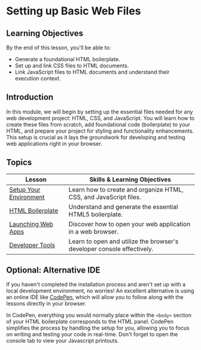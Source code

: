 # Setting up Basic Web Files

## Learning Objectives

By the end of this lesson, you'll be able to:

- Generate a foundational HTML boilerplate.
- Set up and link CSS files to HTML documents.
- Link JavaScript files to HTML documents and understand their execution context.

## Introduction

In this module, we will begin by setting up the essential files needed for any web development project: HTML, CSS, and JavaScript. You will learn how to create these files from scratch, add foundational code (boilerplate) to your HTML, and prepare your project for styling and functionality enhancements. This setup is crucial as it lays the groundwork for developing and testing web applications right in your browser.

## Topics

| Lesson                                      | Skills & Learning Objectives                                           |
| ------------------------------------------- | ---------------------------------------------------------------------- |
| [Setup Your Environment](./setup/README.md) | Learn how to create and organize HTML, CSS, and JavaScript files.      |
| [HTML Boilerplate](./boilerplate/README.md) | Understand and generate the essential HTML5 boilerplate.               |
| [Launching Web Apps](./browser/README.md)   | Discover how to open your web application in a web browser.            |
| [Developer Tools](./dev-tools/README.md)    | Learn to open and utilize the browser's developer console effectively. |

## Optional: Alternative IDE

If you haven't completed the installation process and aren't set up with a local development environment, no worries! An excellent alternative is using an online IDE like [CodePen](https://codepen.io/), which will allow you to follow along with the lessons directly in your browser.

In CodePen, everything you would normally place within the `<body>` section of your HTML boilerplate corresponds to the HTML panel. CodePen simplifies the process by handling the setup for you, allowing you to focus on writing and testing your code in real-time. Don't forget to open the console tab to view your Javascript printouts.
